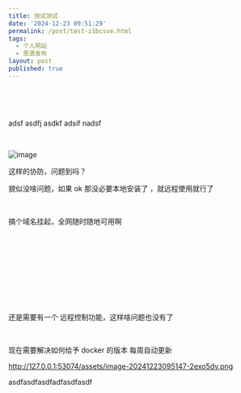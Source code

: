 ```yaml
---
title: 测试测试
date: '2024-12-23 09:51:29'
permalink: /post/test-z1bcsve.html
tags:
  - 个人网站
  - 思源发布
layout: post
published: true
---
```




‍

‍

adsf asdfj asdkf adsif nadsf

‍

​![image](assets/image-20241223095147-2exo5dv.png)​

这样的协防，问题到吗？

貌似没啥问题，如果 ok 那没必要本地安装了 ，就远程使用就行了

‍

搞个域名挂起，全网随时随地可用啊

‍

‍

‍

‍

‍

还是需要有一个 远程控制功能，这样啥问题也没有了

‍

现在需要解决如何给予 docker  的版本 每周自动更新

http://127.0.0.1:53074/assets/image-20241223095147-2exo5dv.png

asdfasdfasdfadfasdfasdf
